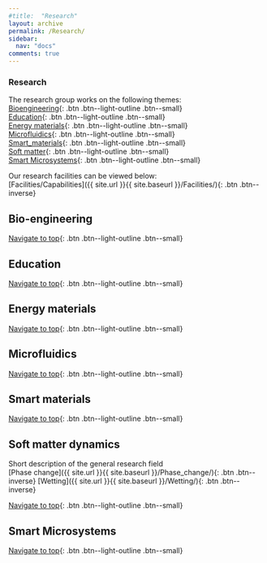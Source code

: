 ```yaml
---
#title:  "Research"
layout: archive
permalink: /Research/
sidebar:
  nav: "docs"
comments: true
---
```

### Research <a id="Top_of_page">
  The research group works on the following themes:<br>
  [Bioengineering](#Smart_microsystems){: .btn .btn--light-outline .btn--small} <br>
  [Education](#Smart_microsystems){: .btn .btn--light-outline .btn--small} <br>
  [Energy materials](#Energy_materials){: .btn .btn--light-outline .btn--small} <br>
  [Microfluidics](#Microfluidics){: .btn .btn--light-outline .btn--small} <br>
  [Smart_materials](#Smart_materials){: .btn .btn--light-outline .btn--small} <br>
  [Soft matter](#Soft_matter){: .btn .btn--light-outline .btn--small} <br>
  [Smart Microsystems](#Smart_microsystems){: .btn .btn--light-outline .btn--small} <br>
  
Our research facilities can be viewed below:<br>
  [Facilities/Capabilities]({{ site.url }}{{ site.baseurl }}/Facilities/){: .btn .btn--inverse}
  
## Bio-engineering <a id="Bioengineering"> 
  [Navigate to top](#Top_of_page){: .btn .btn--light-outline .btn--small}

## Education <a id="Education">
  [Navigate to top](#Top_of_page){: .btn .btn--light-outline .btn--small}

## Energy materials <a id="Energy_materials">
  [Navigate to top](#Top_of_page){: .btn .btn--light-outline .btn--small}

## Microfluidics <a id="Microfluidics">
  [Navigate to top](#Top_of_page){: .btn .btn--light-outline .btn--small}

## Smart materials <a id="Smart_materials">
  [Navigate to top](#Top_of_page){: .btn .btn--light-outline .btn--small}

## Soft matter dynamics <a id="Soft_matter">
Short description of the general research field<br>
[Phase change]({{ site.url }}{{ site.baseurl }}/Phase_change/){: .btn .btn--inverse}
[Wetting]({{ site.url }}{{ site.baseurl }}/Wetting/){: .btn .btn--inverse}

[Navigate to top](#Top_of_page){: .btn .btn--light-outline .btn--small}

## Smart Microsystems <a id="Smart_microsystems">
  [Navigate to top](#Top_of_page){: .btn .btn--light-outline .btn--small}

  
